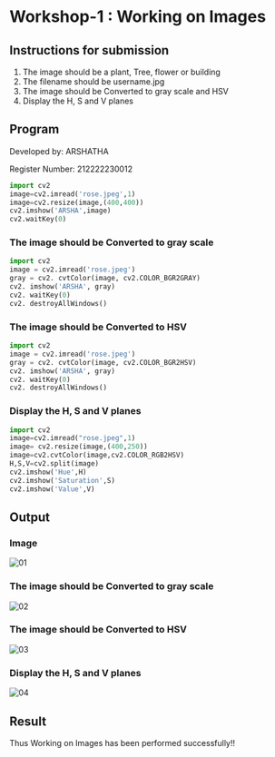 # Workshop-1 : Working on Images

## Instructions for submission
1. The image should be a plant, Tree, flower or building
2. The filename should be username.jpg
3. The image should be Converted to gray scale and HSV
4. Display the H, S and V planes

## Program
Developed by: ARSHATHA

Register Number: 212222230012

```py
import cv2
image=cv2.imread('rose.jpeg',1)
image=cv2.resize(image,(400,400))
cv2.imshow('ARSHA',image)
cv2.waitKey(0)
```
### The image should be Converted to gray scale
```py
import cv2
image = cv2.imread('rose.jpeg')
gray = cv2. cvtColor(image, cv2.COLOR_BGR2GRAY)
cv2. imshow('ARSHA', gray)
cv2. waitKey(0)
cv2. destroyAllWindows()
```
### The image should be Converted to HSV
```py
import cv2
image = cv2.imread('rose.jpeg')
gray = cv2. cvtColor(image, cv2.COLOR_BGR2HSV)
cv2. imshow('ARSHA', gray)
cv2. waitKey(0)
cv2. destroyAllWindows()
```
### Display the H, S and V planes
```py
import cv2
image=cv2.imread("rose.jpeg",1)
image= cv2.resize(image,(400,250))
image=cv2.cvtColor(image,cv2.COLOR_RGB2HSV)
H,S,V=cv2.split(image)
cv2.imshow('Hue',H)
cv2.imshow('Saturation',S)
cv2.imshow('Value',V)
```

## Output
### Image
![01](https://github.com/arshatha-palanivel/Workshop/assets/118682484/1cd19271-434d-4f1c-9afb-d06d2abf7869)

### The image should be Converted to gray scale
![02](https://github.com/arshatha-palanivel/Workshop/assets/118682484/d733e2e8-31fa-4aed-9a62-9b80972ea6f8)

### The image should be Converted to HSV
![03](https://github.com/arshatha-palanivel/Workshop/assets/118682484/c82d94da-ccd1-410f-8a51-1d2e26ec10ee)

### Display the H, S and V planes
![04](https://github.com/arshatha-palanivel/Workshop/assets/118682484/4dba9035-86b3-4a4d-93e4-f4b2e12081c7)





## Result
Thus Working on Images has been performed successfully!!
